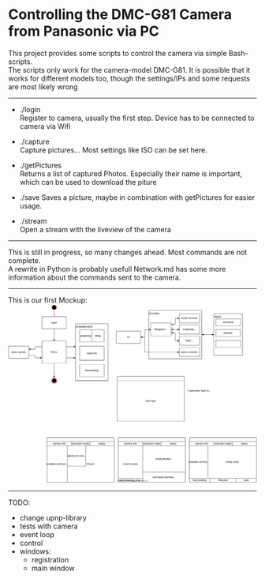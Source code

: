 # Controlling the DMC-G81 Camera from Panasonic via PC

This project provides some scripts to control the camera via simple Bash-scripts.  
The scripts only work for the camera-model DMC-G81. 
It is possible that it works for different models too,
though the settings/IPs and some requests are most likely wrong 

---
- ./login  
Register to camera, usually the first step.
Device has to be connected to camera via Wifi

- ./capture  
Capture pictures...
Most settings like ISO can be set here.

- ./getPictures  
Returns a list of captured Photos.
Especially their name is important, which can be used to download the piture

- ./save
Saves a picture, maybe in combination with getPictures for easier usage.

- ./stream  
Open a stream with the liveview of the camera 

---

This is still in progress, so many changes ahead.
Most commands are not complete.  
A rewrite in Python is probably usefull
Network.md has some more information about the commands sent to the camera.

---
This is our first Mockup:
<img src="./Mockup.svg"/>

---
TODO:
- change upnp-library
- tests with camera
- event loop
- control
- windows: 
    - registration
    - main window
